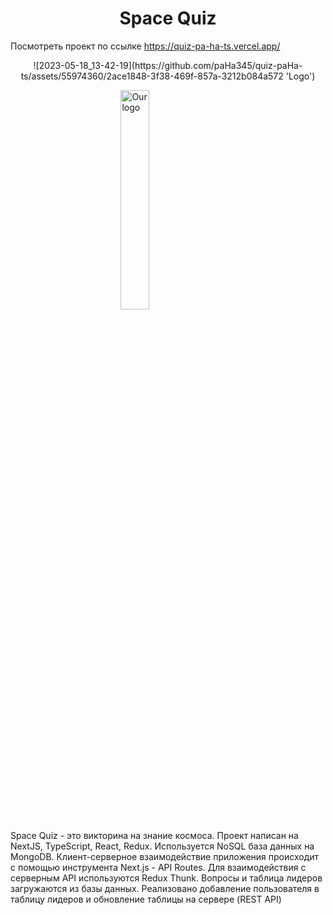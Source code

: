 <h1 align="center">Space Quiz</h1>

Посмотреть проект по ссылке https://quiz-pa-ha-ts.vercel.app/
<div style="text-align: center;">
![2023-05-18_13-42-19](https://github.com/paHa345/quiz-paHa-ts/assets/55974360/2ace1848-3f38-469f-857a-3212b084a572 'Logo')
</div>

<img 
    style="display: block; 
           margin-left: auto;
           margin-right: auto;
           width: 30%;"
    src="https://github.com/paHa345/quiz-paHa-ts/assets/55974360/2ace1848-3f38-469f-857a-3212b084a572" 
    alt="Our logo">
</img>


Space Quiz - это викторина на знание космоса. Проект написан на NextJS, TypeScript, React, Redux. Используется NoSQL база данных на MongoDB. Клиент-серверное взаимодействие приложения происходит с помощью инструмента Next.js - API Routes. Для взаимодействия с серверным API используются Redux Thunk. Вопросы и таблица лидеров загружаются из базы данных. Реализовано добавление пользователя в таблицу лидеров и обновление таблицы на сервере (REST API)


